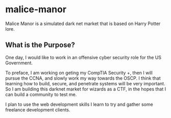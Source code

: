 # malice-manor

Malice Manor is a simulated dark net market that is based on Harry Potter lore. 

## What is the Purpose? 

One day, I would like to work in an offensive cyber security role for the US Government. 

To preface, I am working on geting my CompTIA Security +, then I will pursue the CCNA, and slowly work my way towards the OSCP. I think that learning how to build, secure, and penetrate systems will be very important. So I am building this darknet market for wizards as a CTF, in the hopes that I can build a community to test me. 

I plan to use the web development skills I learn to try and gather some freelance development clients. 